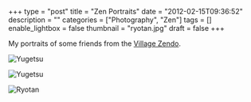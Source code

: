 +++
type = "post"
title = "Zen Portraits"
date = "2012-02-15T09:36:52"
description = ""
categories = ["Photography", "Zen"]
tags = []
enable_lightbox = false
thumbnail = "ryotan.jpg"
draft = false
+++

<p>My portraits of some friends from the <a href="https://villagezendo.org">Village Zendo</a>.</p>
<p><img style="display:block; margin-left:auto; margin-right:auto;" src="yugetsu.jpg" title="Yugetsu" /></p>
<p><img style="display:block; margin-left:auto; margin-right:auto;" src="yugetsu-2.jpg" title="Yugetsu" /></p>
<p><img style="display:block; margin-left:auto; margin-right:auto;" src="ryotan.jpg" title="Ryotan" /></p>
    